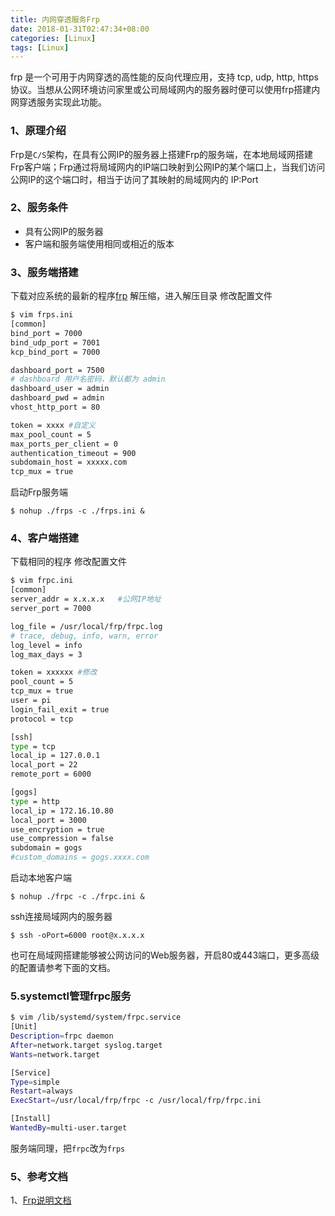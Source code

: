 ```yaml
---
title: 内网穿透服务Frp
date: 2018-01-31T02:47:34+08:00
categories: [Linux]
tags: [Linux]
---
```

frp 是一个可用于内网穿透的高性能的反向代理应用，支持 tcp, udp, http, https 协议。当想从公网环境访问家里或公司局域网内的服务器时便可以使用frp搭建内网穿透服务实现此功能。
<!--more-->
### 1、原理介绍
Frp是`C/S`架构，在具有公网IP的服务器上搭建Frp的服务端，在本地局域网搭建Frp客户端；Frp通过将局域网内的IP端口映射到公网IP的某个端口上，当我们访问公网IP的这个端口时，相当于访问了其映射的局域网内的 IP:Port 

### 2、服务条件
* 具有公网IP的服务器
* 客户端和服务端使用相同或相近的版本

### 3、服务端搭建
下载对应系统的最新的程序[frp](https://github.com/fatedier/frp/releases) 解压缩，进入解压目录
修改配置文件
```sh
$ vim frps.ini
[common]
bind_port = 7000
bind_udp_port = 7001
kcp_bind_port = 7000

dashboard_port = 7500
# dashboard 用户名密码，默认都为 admin
dashboard_user = admin
dashboard_pwd = admin
vhost_http_port = 80

token = xxxx #自定义
max_pool_count = 5
max_ports_per_client = 0 
authentication_timeout = 900
subdomain_host = xxxxx.com
tcp_mux = true
```

启动Frp服务端

    $ nohup ./frps -c ./frps.ini &


### 4、客户端搭建
下载相同的程序
修改配置文件
```sh
$ vim frpc.ini
[common]
server_addr = x.x.x.x   #公网IP地址
server_port = 7000

log_file = /usr/local/frp/frpc.log
# trace, debug, info, warn, error
log_level = info
log_max_days = 3

token = xxxxxx #修改
pool_count = 5
tcp_mux = true
user = pi
login_fail_exit = true
protocol = tcp

[ssh]
type = tcp
local_ip = 127.0.0.1
local_port = 22
remote_port = 6000

[gogs]
type = http
local_ip = 172.16.10.80
local_port = 3000
use_encryption = true
use_compression = false
subdomain = gogs
#custom_domains = gogs.xxxx.com
```

启动本地客户端

    $ nohup ./frpc -c ./frpc.ini &

ssh连接局域网内的服务器

    $ ssh -oPort=6000 root@x.x.x.x

也可在局域网搭建能够被公网访问的Web服务器，开启80或443端口，更多高级的配置请参考下面的文档。

### 5.systemctl管理frpc服务

```sh
$ vim /lib/systemd/system/frpc.service
[Unit]
Description=frpc daemon
After=network.target syslog.target
Wants=network.target

[Service]
Type=simple
Restart=always
ExecStart=/usr/local/frp/frpc -c /usr/local/frp/frpc.ini

[Install]
WantedBy=multi-user.target
```

服务端同理，把`frpc`改为`frps`

### 5、参考文档
1、[Frp说明文档](https://github.com/fatedier/frp/blob/master/README_zh.md)

